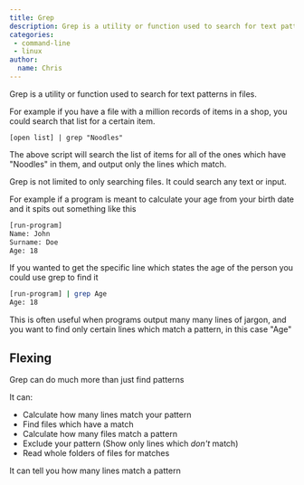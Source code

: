 ```yaml
---
title: Grep
description: Grep is a utility or function used to search for text patterns in files
categories:
 - command-line
 - linux
author:
  name: Chris
---
```


Grep is a utility or function used to search for text patterns in files.

For example if you have a file with a million records of items in a shop,
you could search that list for a certain item.

```
[open list] | grep "Noodles"
```

The above script will search the list of items for all of the ones which have "Noodles" in them, 
and output only the lines which match.

Grep is not limited to only searching files. 
It could search any text or input.

For example if a program is meant to calculate your age from your birth date and it spits out something like this
```bash
[run-program]
Name: John
Surname: Doe
Age: 18
``` 

If you wanted to get the specific line which states the age of the person you could use grep to find it
```bash
[run-program] | grep Age
Age: 18
```

This is often useful when programs output many many lines of jargon, 
and you want to find only certain lines which match a pattern, in this case "Age"

## Flexing 

Grep can do much more than just find patterns

It can:
* Calculate how many lines match your pattern
* Find files which have a match
* Calculate how many files match a pattern
* Exclude your pattern (Show only lines which *don't* match)
* Read whole folders of files for matches

It can tell you how many lines match a pattern
